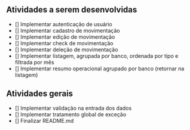 ## Atividades a serem desenvolvidas

- [] Implementar autenticação de usuário
- [] Implementar cadastro de movimentação
- [] Implementar edição de movimentação
- [] Implementar check de movimentação
- [] Implementar deleção de movimentação
- [] Implementar listagem, agrupada por banco, ordenada por tipo e filtrada por mês
- [] Implementar resumo operacional agrupado por banco (retornar na listagem)

## Atividades gerais

- [] Implementar validação na entrada dos dados
- [] Implementar tratamento global de exceção
- [] Finalizar README.md
